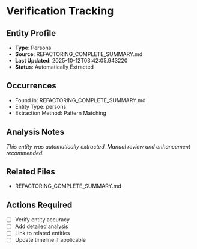# Verification Tracking

## Entity Profile
- **Type**: Persons
- **Source**: REFACTORING_COMPLETE_SUMMARY.md
- **Last Updated**: 2025-10-12T03:42:05.943220
- **Status**: Automatically Extracted

## Occurrences
- Found in: REFACTORING_COMPLETE_SUMMARY.md
- Entity Type: persons
- Extraction Method: Pattern Matching

## Analysis Notes
*This entity was automatically extracted. Manual review and enhancement recommended.*

## Related Files
- REFACTORING_COMPLETE_SUMMARY.md

## Actions Required
- [ ] Verify entity accuracy
- [ ] Add detailed analysis
- [ ] Link to related entities
- [ ] Update timeline if applicable
